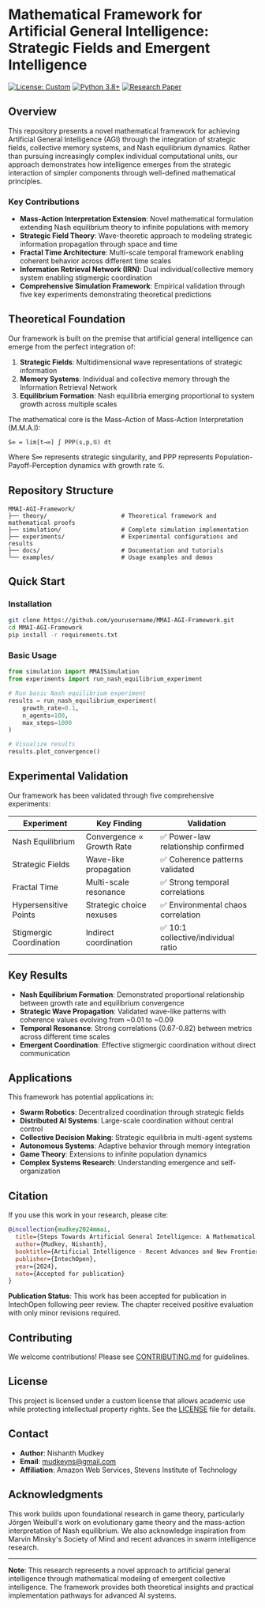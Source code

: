 # Mathematical Framework for Artificial General Intelligence: Strategic Fields and Emergent Intelligence

[![License: Custom](https://img.shields.io/badge/License-Custom-blue.svg)](LICENSE)
[![Python 3.8+](https://img.shields.io/badge/python-3.8+-blue.svg)](https://www.python.org/downloads/)
[![Research Paper](https://img.shields.io/badge/Paper-Available-green.svg)](theory/steps_towards_agi_full_paper.txt)

## Overview

This repository presents a novel mathematical framework for achieving Artificial General Intelligence (AGI) through the integration of strategic fields, collective memory systems, and Nash equilibrium dynamics. Rather than pursuing increasingly complex individual computational units, our approach demonstrates how intelligence emerges from the strategic interaction of simpler components through well-defined mathematical principles.

### Key Contributions

- **Mass-Action Interpretation Extension**: Novel mathematical formulation extending Nash equilibrium theory to infinite populations with memory
- **Strategic Field Theory**: Wave-theoretic approach to modeling strategic information propagation through space and time
- **Fractal Time Architecture**: Multi-scale temporal framework enabling coherent behavior across different time scales
- **Information Retrieval Network (IRN)**: Dual individual/collective memory system enabling stigmergic coordination
- **Comprehensive Simulation Framework**: Empirical validation through five key experiments demonstrating theoretical predictions

## Theoretical Foundation

Our framework is built on the premise that artificial general intelligence can emerge from the perfect integration of:

1. **Strategic Fields**: Multidimensional wave representations of strategic information
2. **Memory Systems**: Individual and collective memory through the Information Retrieval Network
3. **Equilibrium Formation**: Nash equilibria emerging proportional to system growth across multiple scales

The mathematical core is the Mass-Action of Mass-Action Interpretation (M.M.A.I):

```
S∞ = lim[t→∞] ∫ PPP(s,p,𝒢) dt
```

Where S∞ represents strategic singularity, and PPP represents Population-Payoff-Perception dynamics with growth rate 𝒢.

## Repository Structure

```
MMAI-AGI-Framework/
├── theory/                     # Theoretical framework and mathematical proofs
├── simulation/                 # Complete simulation implementation
├── experiments/                # Experimental configurations and results
├── docs/                       # Documentation and tutorials
└── examples/                   # Usage examples and demos
```

## Quick Start

### Installation

```bash
git clone https://github.com/yourusername/MMAI-AGI-Framework.git
cd MMAI-AGI-Framework
pip install -r requirements.txt
```

### Basic Usage

```python
from simulation import MMAISimulation
from experiments import run_nash_equilibrium_experiment

# Run basic Nash equilibrium experiment
results = run_nash_equilibrium_experiment(
    growth_rate=0.1,
    n_agents=100,
    max_steps=1000
)

# Visualize results
results.plot_convergence()
```

## Experimental Validation

Our framework has been validated through five comprehensive experiments:

| Experiment | Key Finding | Validation |
|------------|-------------|------------|
| Nash Equilibrium | Convergence ∝ Growth Rate | ✅ Power-law relationship confirmed |
| Strategic Fields | Wave-like propagation | ✅ Coherence patterns validated |
| Fractal Time | Multi-scale resonance | ✅ Strong temporal correlations |
| Hypersensitive Points | Strategic choice nexuses | ✅ Environmental chaos correlation |
| Stigmergic Coordination | Indirect coordination | ✅ 10:1 collective/individual ratio |

## Key Results

- **Nash Equilibrium Formation**: Demonstrated proportional relationship between growth rate and equilibrium convergence
- **Strategic Wave Propagation**: Validated wave-like patterns with coherence values evolving from ~0.01 to ~0.09
- **Temporal Resonance**: Strong correlations (0.67-0.82) between metrics across different time scales
- **Emergent Coordination**: Effective stigmergic coordination without direct communication

## Applications

This framework has potential applications in:

- **Swarm Robotics**: Decentralized coordination through strategic fields
- **Distributed AI Systems**: Large-scale coordination without central control
- **Collective Decision Making**: Strategic equilibria in multi-agent systems
- **Autonomous Systems**: Adaptive behavior through memory integration
- **Game Theory**: Extensions to infinite population dynamics
- **Complex Systems Research**: Understanding emergence and self-organization

## Citation

If you use this work in your research, please cite:

```bibtex
@incollection{mudkey2024mmai,
  title={Steps Towards Artificial General Intelligence: A Mathematical Encoding of Synthetic Intelligence},
  author={Mudkey, Nishanth},
  booktitle={Artificial Intelligence - Recent Advances and New Frontiers},
  publisher={IntechOpen},
  year={2024},
  note={Accepted for publication}
}
```

**Publication Status**: This work has been accepted for publication in IntechOpen following peer review. The chapter received positive evaluation with only minor revisions required.

## Contributing

We welcome contributions! Please see [CONTRIBUTING.md](CONTRIBUTING.md) for guidelines.

## License

This project is licensed under a custom license that allows academic use while protecting intellectual property rights. See the [LICENSE](LICENSE) file for details.

## Contact

- **Author**: Nishanth Mudkey
- **Email**: mudkeyns@gmail.com
- **Affiliation**: Amazon Web Services, Stevens Institute of Technology

## Acknowledgments

This work builds upon foundational research in game theory, particularly Jörgen Weibull's work on evolutionary game theory and the mass-action interpretation of Nash equilibrium. We also acknowledge inspiration from Marvin Minsky's Society of Mind and recent advances in swarm intelligence research.

---

**Note**: This research represents a novel approach to artificial general intelligence through mathematical modeling of emergent collective intelligence. The framework provides both theoretical insights and practical implementation pathways for advanced AI systems.
